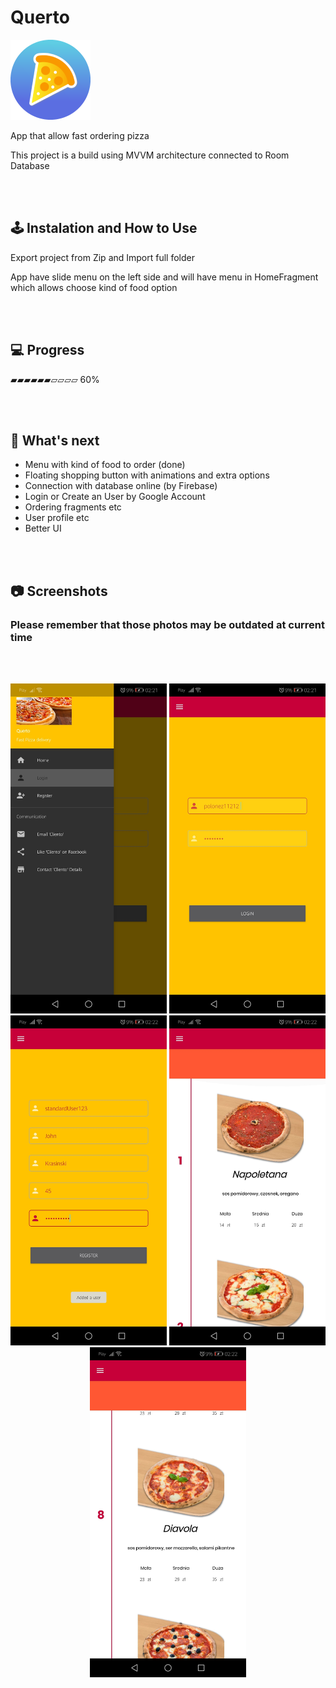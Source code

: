 # Querto
<img src="image.png" width="128" height="128"/>

App that allow fast ordering pizza 

This project is a build using MVVM architecture connected to Room Database


<br /><br/>
## 🕹️ Instalation and How to Use
Export project from Zip and Import full folder

App have slide menu on the left side  and will have menu in HomeFragment which allows choose kind of food option

<br /><br/>


## 💻 Progress

▰▰▰▰▰▰▱▱▱▱ 60%

 
<br/><br/>
## 🧭 What's next

* Menu with kind of food to order (done)
* Floating shopping button with animations and extra options 
* Connection with database online (by Firebase)
* Login or Create an User by Google Account
* Ordering fragments etc
* User profile etc 
* Better UI


<br /><br/>
## 📷 Screenshots
 
 ### Please remember that those photos may be outdated at current time
 <br/><br/>
<p align="center">
 <img src="photo1.jpg" width="250" alt="photo2">
 <img src="photo2.jpg" width="250" alt="photo1">
 <img src="photo3.jpg" width="250" alt="photo3">
 <img src="photo4.jpg" width="250" alt="photo4">
 <img src="photo5.jpg" width="250" alt="photo5">
</p>



